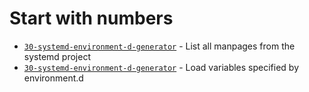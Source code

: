 # Start with numbers

- [`30-systemd-environment-d-generator`](https://www.man7.org/linux/man-pages/man7/30-systemd-environment-d-generator.7.html) - List all manpages from the systemd project
- [`30-systemd-environment-d-generator`](https://www.man7.org/linux/man-pages/man8/30-systemd-environment-d-generator.8.html) - Load variables specified by environment.d